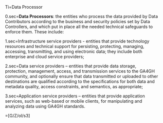 Ti=Data Processor

0.sec=<b>Data Processors</b>: the entities who process the data provided by Data Contributors according to the business and security policies set by Data Controllers, and which put in place all the needed technical safeguards to enforce them. These include: 

1.sec=Infrastructure service providers - entities that provide technology resources and technical support for persisting, protecting, managing, accessing, transmitting, and using electronic data; they include both enterprise and cloud service providers; 

2.sec=Data service providers – entities that provide data storage, protection, management, access, and transmission services to the GA4GH community, and optionally ensure that data transmitted or uploaded to other destinations are qualified according to the specifications for both data and metadata quality, access constraints, and semantics, as appropriate; 

3.sec=Application service providers – entities that provide application services, such as web-based or mobile clients, for manipulating and analyzing data using GA4GH standards. 

=[G/Z/ol/s3]
